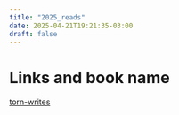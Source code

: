 ```yaml
---
title: "2025_reads"
date: 2025-04-21T19:21:35-03:00
draft: false
---
```


# Links and book name

[torn-writes](https://transactional.blog/blog/2025-torn-writes)
